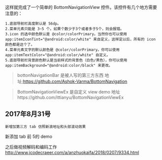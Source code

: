 这样就完成了一个简单的 BottomNavigationView 控件。该控件有几个地方需要注意的：

    1.底部导航栏高度默认是 56dp。
    2.菜单元素只能是 3~5 个。如果个数少于3个或者多于5个，则会报错。
    3.icon 的选中颜色默认是 @color/colorPrimary。当然你也可以使用 app:itemIconTint="@android:color/white" 来自定义，这样定以后，所有的 icon 颜色都是这个了。
    4.菜单元素文字的默认颜色是 @color/colorPrimary。你可以使用 app:itemTextColor="@android:color/white" 自定义。
    5.底部导航栏背景颜色默认是当前样式的背景色（白色/黑色），你可以使用 app:itemBackground="@android:color/black" 来更改。

> bottonNavigationBar 是被人写的第三方东西
   地址;https://github.com/Ashok-Varma/BottomNavigation
   
> BottomNavigationViewEx 是自定义 view
 demo 地址https://github.com/ittianyu/BottomNavigationViewEx


 ## 2017年8月31号

    新增加第三方 tab 仿照新浪地址和头部滚动效果

 新添加 tab 前 5的 demo

 之后做视频解码和编码工作
 http://www.jcodecraeer.com/a/anzhuokaifa/2018/0207/9334.html
 
 

